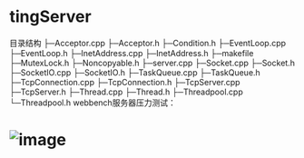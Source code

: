 # tingServer
目录结构
├─Acceptor.cpp 
├─Acceptor.h 
├─Condition.h 
├─EventLoop.cpp 
├─EventLoop.h 
├─InetAddress.cpp 
├─InetAddress.h 
├─makefile 
├─MutexLock.h 
├─Noncopyable.h 
├─server.cpp 
├─Socket.cpp 
├─Socket.h 
├─SocketIO.cpp 
├─SocketIO.h 
├─TaskQueue.cpp 
├─TaskQueue.h 
├─TcpConnection.cpp 
├─TcpConnection.h 
├─TcpServer.cpp 
├─TcpServer.h 
├─Thread.cpp 
├─Thread.h 
├─Threadpool.cpp 
└─Threadpool.h 
webbench服务器压力测试：
# ![image](https://user-images.githubusercontent.com/43102456/165940036-ce7b2390-b5c2-407e-b6a9-d7518a51d9b2.png)
